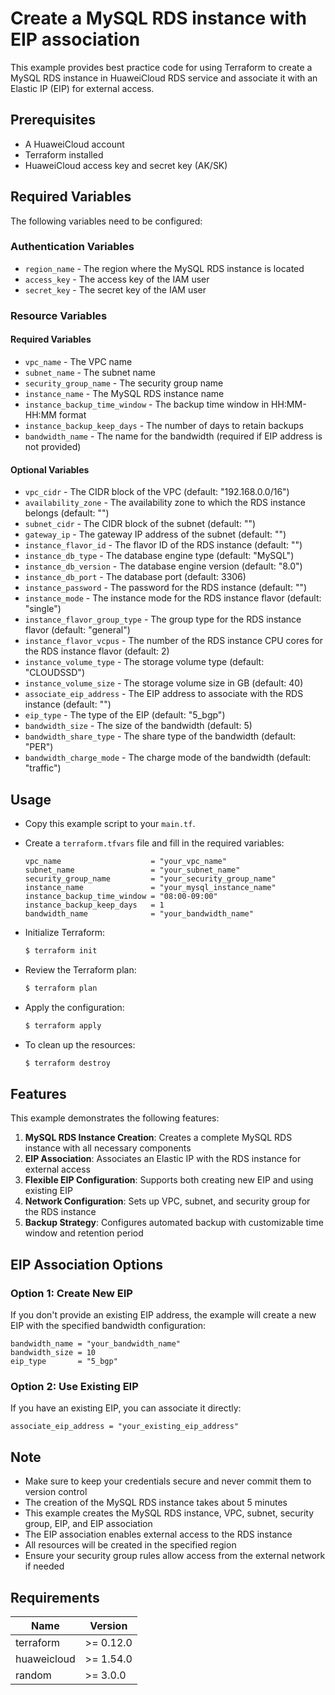 # Create a MySQL RDS instance with EIP association

This example provides best practice code for using Terraform to create a MySQL RDS instance in HuaweiCloud RDS service
and associate it with an Elastic IP (EIP) for external access.

## Prerequisites

* A HuaweiCloud account
* Terraform installed
* HuaweiCloud access key and secret key (AK/SK)

## Required Variables

The following variables need to be configured:

### Authentication Variables

* `region_name` - The region where the MySQL RDS instance is located
* `access_key` - The access key of the IAM user
* `secret_key` - The secret key of the IAM user

### Resource Variables

#### Required Variables

* `vpc_name` - The VPC name
* `subnet_name` - The subnet name
* `security_group_name` - The security group name
* `instance_name` - The MySQL RDS instance name
* `instance_backup_time_window` - The backup time window in HH:MM-HH:MM format
* `instance_backup_keep_days` - The number of days to retain backups
* `bandwidth_name` - The name for the bandwidth (required if EIP address is not provided)

#### Optional Variables

* `vpc_cidr` - The CIDR block of the VPC (default: "192.168.0.0/16")
* `availability_zone` - The availability zone to which the RDS instance belongs (default: "")
* `subnet_cidr` - The CIDR block of the subnet (default: "")
* `gateway_ip` - The gateway IP address of the subnet (default: "")
* `instance_flavor_id` - The flavor ID of the RDS instance (default: "")
* `instance_db_type` - The database engine type (default: "MySQL")
* `instance_db_version` - The database engine version (default: "8.0")
* `instance_db_port` - The database port (default: 3306)
* `instance_password` - The password for the RDS instance (default: "")
* `instance_mode` - The instance mode for the RDS instance flavor (default: "single")
* `instance_flavor_group_type` - The group type for the RDS instance flavor (default: "general")
* `instance_flavor_vcpus` - The number of the RDS instance CPU cores for the RDS instance flavor (default: 2)
* `instance_volume_type` - The storage volume type (default: "CLOUDSSD")
* `instance_volume_size` - The storage volume size in GB (default: 40)
* `associate_eip_address` - The EIP address to associate with the RDS instance (default: "")
* `eip_type` - The type of the EIP (default: "5_bgp")
* `bandwidth_size` - The size of the bandwidth (default: 5)
* `bandwidth_share_type` - The share type of the bandwidth (default: "PER")
* `bandwidth_charge_mode` - The charge mode of the bandwidth (default: "traffic")

## Usage

* Copy this example script to your `main.tf`.

* Create a `terraform.tfvars` file and fill in the required variables:

  ```hcl
  vpc_name                    = "your_vpc_name"
  subnet_name                 = "your_subnet_name"
  security_group_name         = "your_security_group_name"
  instance_name               = "your_mysql_instance_name"
  instance_backup_time_window = "08:00-09:00"
  instance_backup_keep_days   = 1
  bandwidth_name              = "your_bandwidth_name"
  ```

* Initialize Terraform:

  ```bash
  $ terraform init
  ```

* Review the Terraform plan:

  ```bash
  $ terraform plan
  ```

* Apply the configuration:

  ```bash
  $ terraform apply
  ```

* To clean up the resources:

  ```bash
  $ terraform destroy
  ```

## Features

This example demonstrates the following features:

1. **MySQL RDS Instance Creation**: Creates a complete MySQL RDS instance with all necessary components
2. **EIP Association**: Associates an Elastic IP with the RDS instance for external access
3. **Flexible EIP Configuration**: Supports both creating new EIP and using existing EIP
4. **Network Configuration**: Sets up VPC, subnet, and security group for the RDS instance
5. **Backup Strategy**: Configures automated backup with customizable time window and retention period

## EIP Association Options

### Option 1: Create New EIP

If you don't provide an existing EIP address, the example will create a new EIP with the specified bandwidth configuration:

```hcl
bandwidth_name = "your_bandwidth_name"
bandwidth_size = 10
eip_type       = "5_bgp"
```

### Option 2: Use Existing EIP

If you have an existing EIP, you can associate it directly:

```hcl
associate_eip_address = "your_existing_eip_address"
```

## Note

* Make sure to keep your credentials secure and never commit them to version control
* The creation of the MySQL RDS instance takes about 5 minutes
* This example creates the MySQL RDS instance, VPC, subnet, security group, EIP, and EIP association
* The EIP association enables external access to the RDS instance
* All resources will be created in the specified region
* Ensure your security group rules allow access from the external network if needed

## Requirements

| Name | Version |
| ---- | ---- |
| terraform | >= 0.12.0 |
| huaweicloud | >= 1.54.0 |
| random | >= 3.0.0 |
